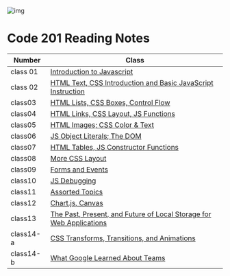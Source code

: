 ![img](https://1.bp.blogspot.com/-6rWWn8t8ojQ/XvScU746AzI/AAAAAAAAXps/AcMBispMAREOaleECiNXgHoVM44e6cdnACK4BGAsYHg/s2000/reading%2Bnotes.png)

# Code 201 Reading Notes

| Number     |Class|
| -----------|-----------|
|class 01|[Introduction to Javascript](https://enasbatayneh.github.io/Reading-notes_201/class-01)|
|class 02|[HTML Text, CSS Introduction and Basic JavaScript Instruction](https://enasbatayneh.github.io/Reading-notes_201/class-02)|
|class03|[HTML Lists, CSS Boxes, Control Flow](https://enasbatayneh.github.io/Reading-notes_201/class03)|
|class04|[HTML Links, CSS Layout, JS Functions](https://enasbatayneh.github.io/Reading-notes_201/class04)|
|class05|[HTML Images; CSS Color & Text](https://enasbatayneh.github.io/Reading-notes_201/class05)|
|class06|[JS Object Literals; The DOM](https://enasbatayneh.github.io/Reading-notes_201/class06)|
|class07|[HTML Tables, JS Constructor Functions](https://enasbatayneh.github.io/Reading-notes_201/class07)|
|class08|[More CSS Layout](https://enasbatayneh.github.io/Reading-notes_201/class08)|
|class09|[Forms and Events](https://enasbatayneh.github.io/Reading-notes_201/class09)|
|class10|[JS Debugging](https://enasbatayneh.github.io/Reading-notes_201/class10)|
|class11|[Assorted Topics](https://enasbatayneh.github.io/Reading-notes_201/class11)|
|class12|[Chart.js, Canvas](https://enasbatayneh.github.io/Reading-notes_201/class12)|
|class13|[The Past, Present, and Future of Local Storage for Web Applications](https://enasbatayneh.github.io/Reading-notes_201/class13)|
|class14-a|[CSS Transforms, Transitions, and Animations](https://enasbatayneh.github.io/Reading-notes_201/class14-a)|
|class14-b|[What Google Learned About Teams](https://enasbatayneh.github.io/Reading-notes_201/class14-b)|

